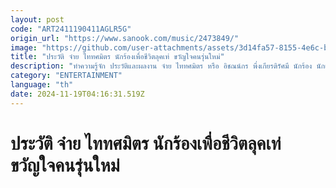 ```yaml
---
layout: post
code: "ART2411190411AGLR5G"
origin_url: "https://www.sanook.com/music/2473849/"
image: "https://github.com/user-attachments/assets/3d14fa57-8155-4e6c-b22f-1a7eb74f51d6"
title: "ประวัติ จ๋าย ไททศมิตร นักร้องเพื่อชีวิตลุคเท่ ขวัญใจคนรุ่นใหม่"
description: "ทำความรู้จัก ประวัติและผลงาน จ๋าย ไททศมิตร หรือ อิชณน์กร พึ่งเกียรติรัศมี นักร้อง นักแสดงมากความสามารถ ขวัญใจคนรุ่นใหม่"
category: "ENTERTAINMENT"
language: "th"
date: 2024-11-19T04:16:31.519Z
---
```


# ประวัติ จ๋าย ไททศมิตร นักร้องเพื่อชีวิตลุคเท่ ขวัญใจคนรุ่นใหม่